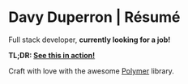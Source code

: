 # Davy Duperron | Résumé

Full stack developer, **currently looking for a job!**

**TL;DR: [See this in action!](https://yamafaktory.github.io)**

Craft with love with the awesome [Polymer](http://www.polymer-project.org) library.
